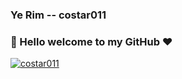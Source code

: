 ### Ye Rim -- costar011

### 👋 Hello welcome to my GitHub ❤️

[![costar011](https://github-profile-trophy.vercel.app/?username=costar011&theme=onedark)](https://github.com/costar011/github-profile-costar011)
